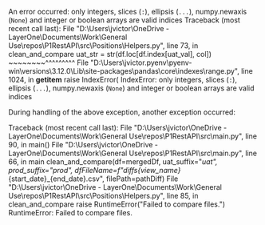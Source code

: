 An error occurred: only integers, slices (`:`), ellipsis (`...`), numpy.newaxis (`None`) and integer or boolean arrays are valid indices
Traceback (most recent call last):
  File "D:\Users\jvictor\OneDrive - LayerOne\Documents\Work\General Use\repos\P1RestAPI\src\Positions\Helpers.py", line 73, in clean_and_compare
    uat_str = str(df.loc[df.index[uat_val], col])
                         ~~~~~~~~^^^^^^^^^
  File "D:\Users\jvictor\.pyenv\pyenv-win\versions\3.12.0\Lib\site-packages\pandas\core\indexes\range.py", line 1024, in __getitem__
    raise IndexError(
IndexError: only integers, slices (`:`), ellipsis (`...`), numpy.newaxis (`None`) and integer or boolean arrays are valid indices

During handling of the above exception, another exception occurred:

Traceback (most recent call last):
  File "D:\Users\jvictor\OneDrive - LayerOne\Documents\Work\General Use\repos\P1RestAPI\src\main.py", line 90, in <module>
    main()
  File "D:\Users\jvictor\OneDrive - LayerOne\Documents\Work\General Use\repos\P1RestAPI\src\main.py", line 66, in main
    clean_and_compare(df=mergedDf, uat_suffix="_uat", prod_suffix="_prod", dfFileName=f"diffs_{view_name}_{start_date}_{end_date}.csv", filePath=pathDiff)
  File "D:\Users\jvictor\OneDrive - LayerOne\Documents\Work\General Use\repos\P1RestAPI\src\Positions\Helpers.py", line 85, in clean_and_compare
    raise RuntimeError("Failed to compare files.")
RuntimeError: Failed to compare files.
